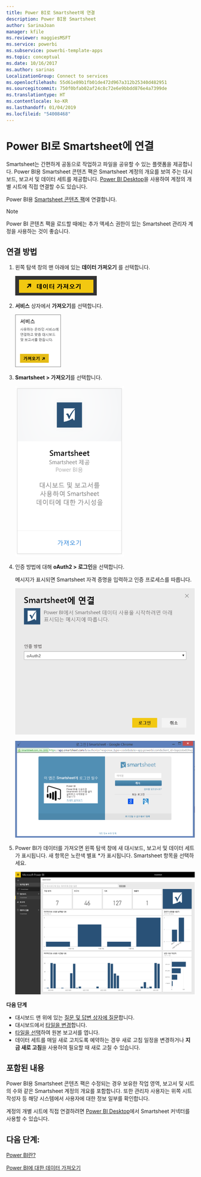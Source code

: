 ```yaml
---
title: Power BI로 Smartsheet에 연결
description: Power BI용 Smartsheet
author: SarinaJoan
manager: kfile
ms.reviewer: maggiesMSFT
ms.service: powerbi
ms.subservice: powerbi-template-apps
ms.topic: conceptual
ms.date: 10/16/2017
ms.author: sarinas
LocalizationGroup: Connect to services
ms.openlocfilehash: 55d61e89b1fb01de472d967a312b25340d482951
ms.sourcegitcommit: 750f0bfab02af24c8c72e6e9bbdd876e4a7399de
ms.translationtype: HT
ms.contentlocale: ko-KR
ms.lasthandoff: 01/04/2019
ms.locfileid: "54008468"
---
```

# <a name="connect-to-smartsheet-with-power-bi"></a>Power BI로 Smartsheet에 연결
Smartsheet는 간편하게 공동으로 작업하고 파일을 공유할 수 있는 플랫폼을 제공합니다. Power BI용 Smartsheet 콘텐츠 팩은 Smartsheet 계정의 개요를 보여 주는 대시보드, 보고서 및 데이터 세트를 제공합니다. [Power BI Desktop](desktop-connect-to-data.md)을 사용하여 계정의 개별 시트에 직접 연결할 수도 있습니다. 

Power BI용 [Smartsheet 콘텐츠 팩](https://app.powerbi.com/groups/me/getdata/services/smartsheet)에 연결합니다.

>[!NOTE]
>Power BI 콘텐츠 팩을 로드할 때에는 추가 액세스 권한이 있는 Smartsheet 관리자 계정을 사용하는 것이 좋습니다.

## <a name="how-to-connect"></a>연결 방법
1. 왼쪽 탐색 창의 맨 아래에 있는 **데이터 가져오기** 를 선택합니다.
   
   ![](media/service-connect-to-smartsheet/pbi_getdata.png)
2. **서비스** 상자에서 **가져오기**를 선택합니다.
   
   ![](media/service-connect-to-smartsheet/pbi_getservices.png) 
3. **Smartsheet \> 가져오기**를 선택합니다.
   
   ![](media/service-connect-to-smartsheet/smartsheet.png)
4. 인증 방법에 대해 **oAuth2 \> 로그인**을 선택합니다.
   
   메시지가 표시되면 Smartsheet 자격 증명을 입력하고 인증 프로세스를 따릅니다.
   
   ![](media/service-connect-to-smartsheet/creds.png)
   
   ![](media/service-connect-to-smartsheet/creds2.png)
5. Power BI가 데이터를 가져오면 왼쪽 탐색 창에 새 대시보드, 보고서 및 데이터 세트가 표시됩니다. 새 항목은 노란색 별표 \*가 표시됩니다. Smartsheet 항목을 선택하세요.
   
   ![](media/service-connect-to-smartsheet/dashboard.png)

**다음 단계**

* 대시보드 맨 위에 있는 [질문 및 답변 상자에 질문](consumer/end-user-q-and-a.md)합니다.
* 대시보드에서 [타일을 변경](service-dashboard-edit-tile.md)합니다.
* [타일을 선택](consumer/end-user-tiles.md)하여 원본 보고서를 엽니다.
* 데이터 세트를 매일 새로 고치도록 예약하는 경우 새로 고침 일정을 변경하거나 **지금 새로 고침**을 사용하여 필요할 때 새로 고칠 수 있습니다.

## <a name="whats-included"></a>포함된 내용
Power BI용 Smartsheet 콘텐츠 팩은 수정되는 경우 보유한 작업 영역, 보고서 및 시트의 수와 같은 Smartsheet 계정의 개요를 포함합니다. 또한 관리자 사용자는 위쪽 시트 작성자 등 해당 시스템에서 사용자에 대한 정보 일부를 확인합니다.  

계정의 개별 시트에 직접 연결하려면 [Power BI Desktop](desktop-connect-to-data.md)에서 Smartsheet 커넥터를 사용할 수 있습니다.  

## <a name="next-steps"></a>다음 단계:

[Power BI란?](power-bi-overview.md)

[Power BI에 대한 데이터 가져오기](service-get-data.md)